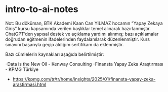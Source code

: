 # intro-to-ai-notes
Not: Bu döküman, BTK Akademi Kaan Can YILMAZ hocamın “Yapay Zekaya Giriş” kursu kapsamında verilen başlıklar temel alınarak hazırlanmıştır.
ChatGPT’den yapısal destek ve açıklama yardımı alınmış; bazı açıklamalar doğrudan eğitmenin ifadelerinden faydalanılarak düzenlenmiştir.
Kurs sınavını başarıyla geçip aldığım sertifikam da eklenmiştir.

Bazı cümlelerin kaynakları aşağıda belirtilmiştir:

  -Data is the New Oil - Kenway Consulting
  -Finansta Yapay Zeka Araştırması - KPMG Türkiye
  - https://kpmg.com/tr/tr/home/insights/2025/01/finansta-yapay-zeka-arastirmasi.html

